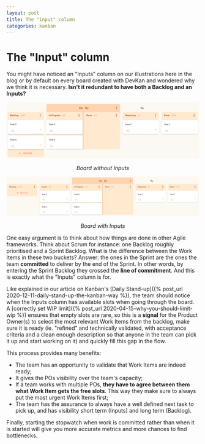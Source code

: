 ```yaml
---
layout: post
title: The "input" column
categories: kanban
---
```

# The "Input" column

You might have noticed an "Inputs" column on our illustrations here in the blog or by default on every board created with DevKan and wondered why we think it is necessary. **Isn't it redundant to have both a Backlog and an Inputs?**

<a href="/assets/images/blog/value-stream-1.jpeg"><img src="/assets/images/blog/board-without-input.png" alt="Board without Inputs" /></a>
<p style="text-align: center;"><em>Board without Inputs</em></p>

<a href="/assets/images/blog/value-stream-1.jpeg"><img src="/assets/images/blog/board-with-input.png" alt="Board with Inputs" /></a>
<p style="text-align: center;"><em>Board with Inputs</em></p>

One easy argument is to think about how things are done in other Agile frameworks. Think about Scrum for instance: one Backlog roughly prioritised and a Sprint Backlog. What is the difference between the Work Items in these two buckets? Answer: the ones in the Sprint are the ones the team **committed** to deliver by the end of the Sprint. In other words, by entering the Sprint Backlog they crossed the **line of commitment**. And this is exactly what the "Inputs" column is for. 

Like explained in our article on Kanban's [Daily Stand-up]({% post_url 2020-12-11-daily-stand-up-the-kanban-way %}), the team should notice when the Inputs column has available slots when going through the board. A [correctly set WIP limit]({% post_url 2020-04-15-why-you-should-limit-wip %}) ensures that empty slots are rare, so this is a **signal** for the Product Owner(s) to select the most relevant Work Items from the backlog, make sure it is ready (ie. "refined" and technically validated, with acceptance criteria and a clean enough description so that anyone in the team can pick it up and start working on it) and quickly fill this gap in the flow. 

This process provides many benefits:

* The team has an opportunity to validate that Work Items are indeed ready;
* It gives the POs visibility over the team's capacity;
* If a team works with multiple POs, **they have to agree between them what Work Item gets the free slots**. This way they make sure to always put the most urgent Work Items first;
* The team has the assurance to always have a well defined next task to pick up, and has visibility short term (Inputs) and long term (Backlog).

Finally, starting the stopwatch when work is committed rather than when it is started will give you more accurate metrics and more chances to find bottlenecks.